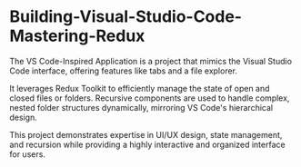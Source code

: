 # Building-Visual-Studio-Code-Mastering-Redux

The VS Code-Inspired Application is a project that mimics the Visual Studio Code interface, offering features like tabs and a file explorer.


It leverages Redux Toolkit to efficiently manage the state of open and closed files or folders. Recursive components are used to handle complex, nested folder structures dynamically, mirroring VS Code's hierarchical design. 


This project demonstrates expertise in UI/UX design, state management, and recursion while providing a highly interactive and organized interface for users.
